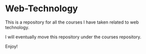 # Web-Technology


This is a repository for all the courses I have taken related to web technology.

I will eventually move this repository under the courses repository.

Enjoy!
